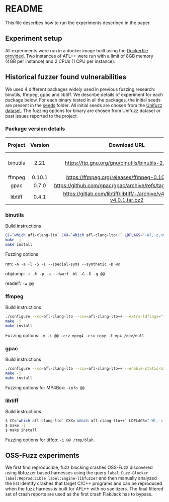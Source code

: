 # README

This file describes how to run the experiments described in the paper.

## Experiment setup

All experiments were run in a docker image built using the [Dockerfile provided](../Dockerfile). Two instances of AFL++
were run with a limit of 8GB memory (4GB per instance) and 2 CPUs (1 CPU per instance).

## Historical fuzzer found vulnerabilities

We used 4 different packages widely used in previous fuzzing research: binutils, ffmpeg, gpac and libtiff. We describe
details of experiment for each package below. For each binary tested in all the packages, the initial seeds are present
in the [seeds](seeds) folder. All initial seeds are chosen from the [Unifuzz dataset](https://github.com/unifuzz/overview).
The fuzzing options for binary are chosen from Unifuzz dataset or past issues reported to the project.

### Package version details

|  Project | Version |                                Download URL                                |    Target binaries   |
|:--------:|:-------:|:--------------------------------------------------------------------------:|:--------------------:|
| binutils |   2.21  |           https://ftp.gnu.org/gnu/binutils/binutils-2.21.tar.bz2           | nm, objdump, readelf |
|  ffmpeg  |  0.10.1 |              https://ffmpeg.org/releases/ffmpeg-0.10.1.tar.bz2             |        ffmpeg        |
|   gpac   |  0.7.0  |        https://github.com/gpac/gpac/archive/refs/tags/v0.7.0.tar.gz        |        MP4Box        |
|  libtiff |  0.4.1  | https://gitlab.com/libtiff/libtiff/-/archive/v4.0.1/libtiff-v4.0.1.tar.bz2 |        tiffcp        |

### binutils

Build instructions

```bash
CC=`which afl-clang-lto` CXX=`which afl-clang-lto++` LDFLAGS="-Wl,-z,norelro -no-pie" ./configure --prefix=$PWD/install
make -j
make install
```

Fuzzing options

nm: `-A -a -l -S -s --special-syms --synthetic -D @@`

objdump: `-s -h -p -a --dwarf -WL -G -D -g @@`

readelf: `-w @@`

### ffmpeg

Build instructions

```bash
./configure --cc=afl-clang-lto --cxx=afl-clang-lto++ --extra-ldflags="-Wl,-z,norelro -no-pie" --disable-asm --disable-pthreads --disable-stripping --prefix=$PWD/install
make -j
make install
```

Fuzzing options: `-y -i @@ -c:v mpeg4 -c:a copy -f mp4 /dev/null`

### gpac

Build instructions

```bash
./configure --cc=afl-clang-lto --cxx=afl-clang-lto++ --enable-static-bin --static-mp4box --extra-ldflags="-no-pie" --prefix=$PWD/install
make -j
make install
```

Fuzzing options for MP4Box: `-info @@`

### libtiff

Build instructions

```bash
$ CC=`which afl-clang-lto` CXX=`which afl-clang-lto++` LDFLAGS="-Wl,-z,norelro -no-pie" ./configure --prefix=$PWD/install --enable-shared=no
$ make -j
$ make install
```

Fuzzing options for tiffcp: `-i @@ /tmp/blah`.

## OSS-Fuzz experiments

We first find reproducible, fuzz blocking crashes OSS-Fuzz discovered using libfuzzer based harnesses using the query
`label:Fuzz-Blocker label:Reproducible label:Engine-libfuzzer` and then manually analyzed the list identify crashes that
target C/C++ programs and can be reproduced when the fuzz harness is built for AFL++ with no sanitizers. The final
filtered set of crash reports are used as the first crash FlakJack has to bypass.